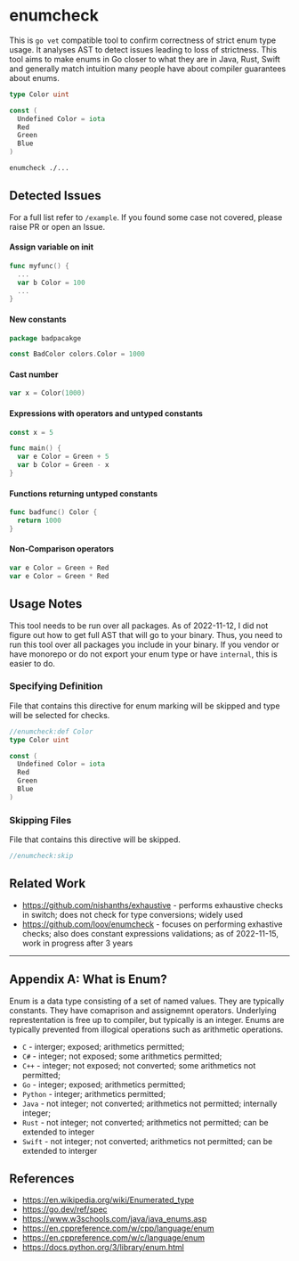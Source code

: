 # enumcheck

This is `go vet` compatible tool to confirm correctness of strict enum type usage.
It analyses AST to detect issues leading to loss of strictness.
This tool aims to make enums in Go closer to what they are in Java, Rust, Swift and generally match intuition many people have about compiler guarantees about enums.

```go
type Color uint

const (
  Undefined Color = iota
  Red
  Green
  Blue
)
```

```bash
enumcheck ./...
```

## Detected Issues

For a full list refer to `/example`.
If you found some case not covered, please raise PR or open an Issue.

#### Assign variable on init

```go
func myfunc() {
  ...
  var b Color = 100
  ...
}
```

#### New constants

```go
package badpacakge

const BadColor colors.Color = 1000
```

#### Cast number

```go
var x = Color(1000)
```

#### Expressions with operators and untyped constants

```go
const x = 5

func main() {
  var e Color = Green + 5
  var b Color = Green - x
}
```

#### Functions returning untyped constants

```go
func badfunc() Color {
  return 1000
}
```

#### Non-Comparison operators

```go
var e Color = Green + Red
var e Color = Green * Red
```

## Usage Notes

This tool needs to be run over all packages.
As of 2022-11-12, I did not figure out how to get full AST that will go to your binary.
Thus, you need to run this tool over all packages you include in your binary.
If you vendor or have monorepo or do not export your enum type or have `internal`, this is easier to do.

### Specifying Definition

File that contains this directive for enum marking will be skipped and type will be selected for checks.

```go
//enumcheck:def Color
type Color uint

const (
  Undefined Color = iota
  Red
  Green
  Blue
)
```

### Skipping Files

File that contains this directive will be skipped.

```go 
//enumcheck:skip
```

## Related Work

* https://github.com/nishanths/exhaustive - performs exhaustive checks in switch; does not check for type conversions; widely used
* https://github.com/loov/enumcheck - focuses on performing exhastive checks; also does constant expressions validations; as of 2022-11-15, work in progress after 3 years

----

## Appendix A: What is Enum?

Enum is a data type consisting of a set of named values.
They are typically constants.
They have comaprison and assignemnt operators.
Underlying represtentation is free up to compiler, but typically is an integer.
Enums are typically prevented from illogical operations such as arithmetic operations.

* `C` - interger; exposed; arithmetics permitted;
* `C#` - integer; not exposed; some arithmetics permitted;
* `C++` - integer; not exposed; not converted; some arithmetics not permitted;
* `Go` - integer; exposed; arithmetics permitted;
* `Python` - integer; arithmetics permitted;
* `Java` - not integer; not converted; arithmetics not permitted; internally integer;
* `Rust` - not integer; not converted; arithmetics not permitted; can be extended to integer
* `Swift` - not integer; not converted; arithmetics not permitted; can be extended to interger

## References

* https://en.wikipedia.org/wiki/Enumerated_type
* https://go.dev/ref/spec
* https://www.w3schools.com/java/java_enums.asp
* https://en.cppreference.com/w/cpp/language/enum
* https://en.cppreference.com/w/c/language/enum
* https://docs.python.org/3/library/enum.html
